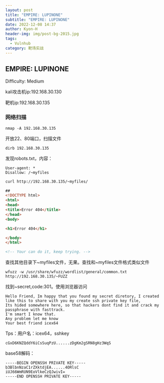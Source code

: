 ```yaml
---
layout: post
title: "EMPIRE: LUPINONE"
subtitle: "EMPIRE: LUPINONE"
date: 2022-12-08 14:37
author: Kyon-H
header-img: img/post-bg-2015.jpg
tags:
  - Vulnhub
category: 靶场实战
---
```

## EMPIRE: LUPINONE

Difficulty: Medium

kali攻击机ip:192.168.30.130

靶机ip:192.168.30.135

### 网络扫描

```shell
nmap -A 192.168.30.135
```

开放22、80端口，扫描文件

```shell
dirb 192.168.30.135 
```

发现robots.txt，内容：

```
User-agent: *
Disallow: /~myfiles
```

```html
curl http://192.168.30.135/~myfiles/

##
<!DOCTYPE html>
<html>
<head>
<title>Error 404</title>
</head>
<body>

<h1>Error 404</h1>

</body>
</html>

<!-- Your can do it, keep trying. -->
```

查找其他目录下\~myfiles文件，无果。查找和\~myfiles文件格式类似文件

```shell
wfuzz -w /usr/share/wfuzz/wordlist/general/common.txt http://192.168.30.135/~FUZZ
```

找到\~secret,code:301。使用浏览器访问

```
Hello Friend, Im happy that you found my secret diretory, I created like this to share with you my create ssh private key file,
Its hided somewhere here, so that hackers dont find it and crack my passphrase with fasttrack.
I'm smart I know that.
Any problem let me know
Your best friend icex64 
```

Tps：用户名：icex64，sshkey

```
cGxD6KNZQddY6iCsSuqPzU......zDgKm2gSRN8gHz3WqS
```

base58解码：

```
-----BEGIN OPENSSH PRIVATE KEY-----
b3BlbnNzaC1rZXktdjEA......4ORlsC
iUJ66WmRUN9EoVlkeCzQJwivI=
-----END OPENSSH PRIVATE KEY-----
```